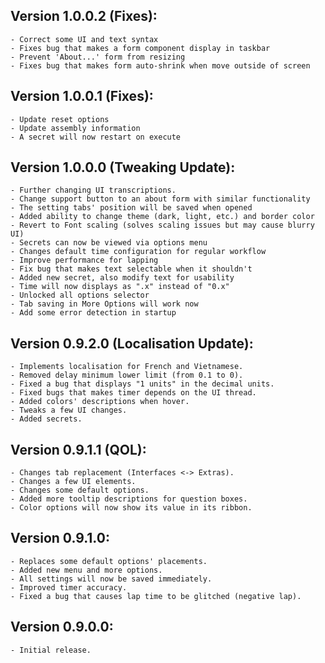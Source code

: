 ﻿## Version 1.0.0.2 (Fixes):
	- Correct some UI and text syntax
	- Fixes bug that makes a form component display in taskbar
	- Prevent 'About...' form from resizing
	- Fixes bug that makes form auto-shrink when move outside of screen

## Version 1.0.0.1 (Fixes):
	- Update reset options
	- Update assembly information
	- A secret will now restart on execute

## Version 1.0.0.0 (Tweaking Update):
	- Further changing UI transcriptions.
	- Change support button to an about form with similar functionality
	- The setting tabs' position will be saved when opened
	- Added ability to change theme (dark, light, etc.) and border color
	- Revert to Font scaling (solves scaling issues but may cause blurry UI)
	- Secrets can now be viewed via options menu
	- Changes default time configuration for regular workflow
	- Improve performance for lapping
	- Fix bug that makes text selectable when it shouldn't
	- Added new secret, also modify text for usability
	- Time will now displays as ".x" instead of "0.x"
	- Unlocked all options selector
	- Tab saving in More Options will work now
	- Add some error detection in startup

## Version 0.9.2.0 (Localisation Update):
	- Implements localisation for French and Vietnamese.
	- Removed delay minimum lower limit (from 0.1 to 0).
	- Fixed a bug that displays "1 units" in the decimal units.
	- Fixed bugs that makes timer depends on the UI thread.
	- Added colors' descriptions when hover.
	- Tweaks a few UI changes.
	- Added secrets.

## Version 0.9.1.1 (QOL):
	- Changes tab replacement (Interfaces <-> Extras).
	- Changes a few UI elements.
	- Changes some default options.
	- Added more tooltip descriptions for question boxes.
	- Color options will now show its value in its ribbon.

## Version 0.9.1.0:
	- Replaces some default options' placements.
	- Added new menu and more options.
	- All settings will now be saved immediately.
	- Improved timer accuracy.
	- Fixed a bug that causes lap time to be glitched (negative lap).
	
## Version 0.9.0.0:
	- Initial release.